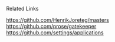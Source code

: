 Related Links

https://github.com/HenrikJoreteg/masters
https://github.com/prose/gatekeeper
https://github.com/settings/applications

